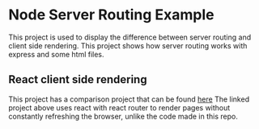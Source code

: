 # Node Server Routing Example
This project is used to display the difference between server routing and
client side rendering. This project shows how server routing works with express
and some html files.

## React client side rendering
This project has a comparison project that can be found [here](https://github.com/aaronjwhowie/rRoutng-Demo)
The linked project above uses react with react router to render pages without
constantly refreshing the browser, unlike the code made in this repo. 
